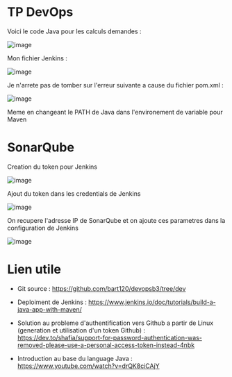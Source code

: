
# TP DevOps

Voici le code Java pour les calculs demandes : 

![image](https://github.com/Temp1032/exam/assets/146944169/0c4b31a2-9618-4117-9371-49ca953fac29)

Mon fichier Jenkins :

![image](https://github.com/Temp1032/exam/assets/146944169/2c92e58b-7888-4098-be13-a053c8209b17)


Je n'arrete pas de tomber sur l'erreur suivante a cause du fichier pom.xml : 

![image](https://github.com/Temp1032/exam/assets/146944169/d6d907f3-3430-42ed-b42f-1e843998a381)

Meme en changeant le PATH de Java dans l'environement de variable pour Maven

# SonarQube 

Creation du token pour Jenkins

![image](https://github.com/Temp1032/exam/assets/146944169/df15dc65-88b1-4eb0-be3b-61869967a7ad)

Ajout du token dans les credentials de Jenkins 

![image](https://github.com/Temp1032/exam/assets/146944169/c4b0e3b9-2533-470e-900c-5ca1ae3639db)


On recupere l'adresse IP de SonarQube et on ajoute ces parametres dans la configuration de Jenkins

![image](https://github.com/Temp1032/exam/assets/146944169/50311165-3572-434c-a9cf-7d4b5caa48fc)


# Lien utile 

 - Git source : https://github.com/bart120/devopsb3/tree/dev

 - Deploiment de Jenkins : https://www.jenkins.io/doc/tutorials/build-a-java-app-with-maven/

 - Solution au probleme d'authentification vers Github a partir de Linux (generation et utilisation d'un token Github) : https://dev.to/shafia/support-for-password-authentication-was-removed-please-use-a-personal-access-token-instead-4nbk

 - Introduction au base du language Java : https://www.youtube.com/watch?v=drQK8ciCAjY
